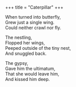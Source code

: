 +++
title = "Caterpillar"
+++

When turned into butterfly,  
Grew just a single wing.  
Could neither crawl nor fly.  

The nestling,  
Flopped her wings,  
Peeped outside of the tiny nest,  
And snuggled back.

The gypsy,  
Gave him the ultimatum,  
That she would leave him,  
And kissed him deep.
